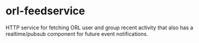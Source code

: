 orl-feedservice
===============

HTTP service for fetching ORL user and group recent activity that also has a realtime/pubsub component for future event notifications.
